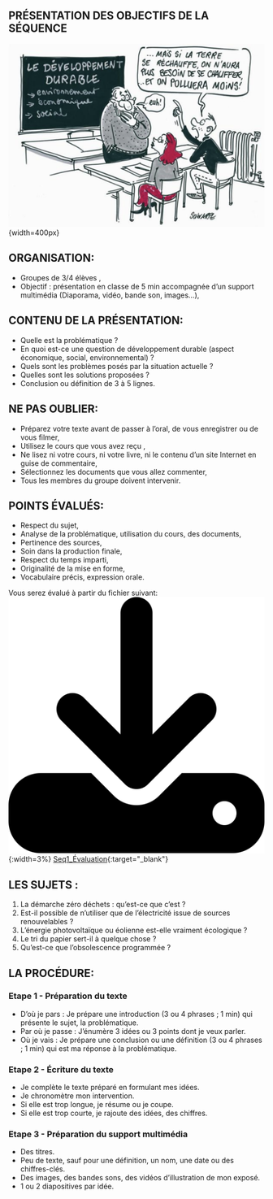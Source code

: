 ## PRÉSENTATION DES OBJECTIFS DE LA SÉQUENCE

![Sujet - présentation](../images/Sujet_presentation.png){width=400px} 

## ORGANISATION:

* Groupes de 3/4 élèves ,
* Objectif : présentation en classe de 5 min accompagnée d’un support multimédia (Diaporama, vidéo, bande son, images…),

## CONTENU DE LA PRÉSENTATION:

* Quelle est la problématique ?
* En quoi est-ce une question de développement durable (aspect économique, social, environnemental) ?
* Quels sont les problèmes posés par la situation actuelle ?
* Quelles sont les solutions proposées ?
* Conclusion ou définition de 3 à 5 lignes.

## NE PAS OUBLIER:

* Préparez votre texte avant de passer à l’oral, de vous enregistrer ou de vous filmer,
* Utilisez le cours que vous avez reçu ,
* Ne lisez ni votre cours, ni votre livre, ni le contenu d’un site Internet en guise de commentaire,
* Sélectionnez les documents que vous allez commenter,
* Tous les membres du groupe doivent intervenir.

## POINTS ÉVALUÉS:

* Respect du sujet,
* Analyse de la problématique, utilisation du cours, des documents,
* Pertinence des sources,
* Soin dans la production finale,
* Respect du temps imparti,
* Originalité de la mise en forme,
* Vocabulaire précis, expression orale.

Vous serez évalué à partir du fichier suivant:  
![Download](../../../../icones/download-solid.svg){:width=3%} [Seq1_Évaluation](./Evaluation/Seq00_Evaluation_Oral.xlsx){:target="_blank"}

## LES SUJETS :

1. La démarche zéro déchets : qu’est-ce que c’est ?
2. Est-il possible de n’utiliser que de l’électricité issue de sources renouvelables ?
3. L’énergie photovoltaïque ou éolienne est-elle vraiment écologique ?
4. Le tri du papier sert-il à quelque chose ?
5. Qu’est-ce que l’obsolescence programmée ?

## LA PROCÉDURE:

### Etape 1 - Préparation du texte

* D’où je pars : Je prépare une introduction (3 ou 4 phrases ; 1 min) qui présente le sujet, la problématique.
* Par où je passe : J’énumère 3 idées ou 3 points dont je veux parler.
* Où je vais : Je prépare une conclusion ou une définition (3 ou 4 phrases ; 1 min) qui est ma réponse à la problématique.

### Etape 2 - Écriture du texte

* Je complète le texte préparé en formulant mes idées.
* Je chronomètre mon intervention.
* Si elle est trop longue, je résume ou je coupe.
* Si elle est trop courte, je rajoute des idées, des chiffres.

### Etape 3 - Préparation du support multimédia

* Des titres.
* Peu de texte, sauf pour une définition, un nom, une date ou des chiffres-clés.
* Des images, des bandes sons, des vidéos d’illustration de mon exposé.
* 1 ou 2 diapositives par idée.

